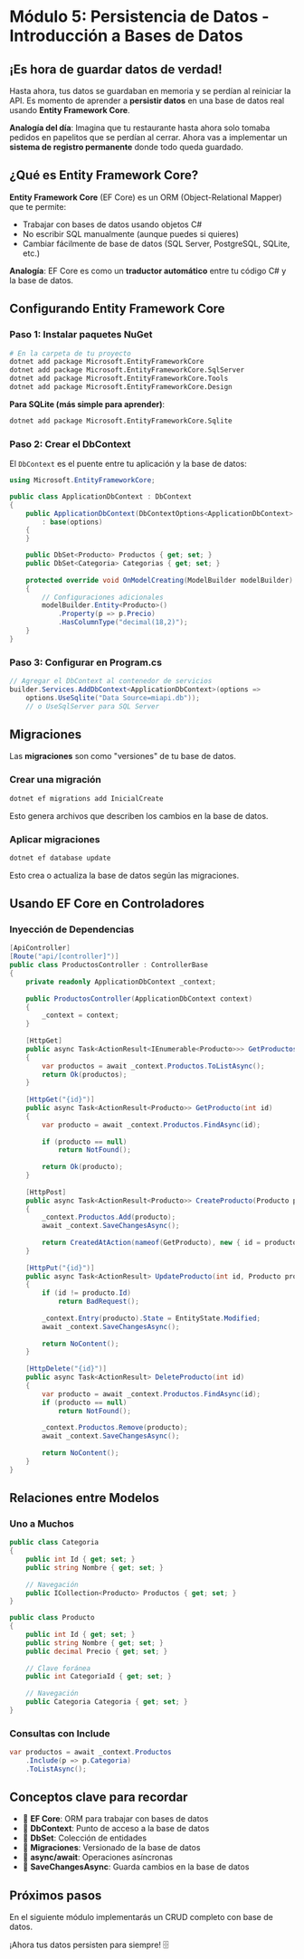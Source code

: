 # Módulo 5: Persistencia de Datos - Introducción a Bases de Datos

## ¡Es hora de guardar datos de verdad!

Hasta ahora, tus datos se guardaban en memoria y se perdían al reiniciar la API. Es momento de aprender a **persistir datos** en una base de datos real usando **Entity Framework Core**.

**Analogía del día**: Imagina que tu restaurante hasta ahora solo tomaba pedidos en papelitos que se perdían al cerrar. Ahora vas a implementar un **sistema de registro permanente** donde todo queda guardado.

## ¿Qué es Entity Framework Core?

**Entity Framework Core** (EF Core) es un ORM (Object-Relational Mapper) que te permite:
- Trabajar con bases de datos usando objetos C#
- No escribir SQL manualmente (aunque puedes si quieres)
- Cambiar fácilmente de base de datos (SQL Server, PostgreSQL, SQLite, etc.)

**Analogía**: EF Core es como un **traductor automático** entre tu código C# y la base de datos.

## Configurando Entity Framework Core

### Paso 1: Instalar paquetes NuGet

```bash
# En la carpeta de tu proyecto
dotnet add package Microsoft.EntityFrameworkCore
dotnet add package Microsoft.EntityFrameworkCore.SqlServer
dotnet add package Microsoft.EntityFrameworkCore.Tools
dotnet add package Microsoft.EntityFrameworkCore.Design
```

**Para SQLite (más simple para aprender)**:
```bash
dotnet add package Microsoft.EntityFrameworkCore.Sqlite
```

### Paso 2: Crear el DbContext

El `DbContext` es el puente entre tu aplicación y la base de datos:

```csharp
using Microsoft.EntityFrameworkCore;

public class ApplicationDbContext : DbContext
{
    public ApplicationDbContext(DbContextOptions<ApplicationDbContext> options)
        : base(options)
    {
    }

    public DbSet<Producto> Productos { get; set; }
    public DbSet<Categoria> Categorias { get; set; }
    
    protected override void OnModelCreating(ModelBuilder modelBuilder)
    {
        // Configuraciones adicionales
        modelBuilder.Entity<Producto>()
            .Property(p => p.Precio)
            .HasColumnType("decimal(18,2)");
    }
}
```

### Paso 3: Configurar en Program.cs

```csharp
// Agregar el DbContext al contenedor de servicios
builder.Services.AddDbContext<ApplicationDbContext>(options =>
    options.UseSqlite("Data Source=miapi.db"));
    // o UseSqlServer para SQL Server
```

## Migraciones

Las **migraciones** son como "versiones" de tu base de datos.

### Crear una migración

```bash
dotnet ef migrations add InicialCreate
```

Esto genera archivos que describen los cambios en la base de datos.

### Aplicar migraciones

```bash
dotnet ef database update
```

Esto crea o actualiza la base de datos según las migraciones.

## Usando EF Core en Controladores

### Inyección de Dependencias

```csharp
[ApiController]
[Route("api/[controller]")]
public class ProductosController : ControllerBase
{
    private readonly ApplicationDbContext _context;
    
    public ProductosController(ApplicationDbContext context)
    {
        _context = context;
    }
    
    [HttpGet]
    public async Task<ActionResult<IEnumerable<Producto>>> GetProductos()
    {
        var productos = await _context.Productos.ToListAsync();
        return Ok(productos);
    }
    
    [HttpGet("{id}")]
    public async Task<ActionResult<Producto>> GetProducto(int id)
    {
        var producto = await _context.Productos.FindAsync(id);
        
        if (producto == null)
            return NotFound();
            
        return Ok(producto);
    }
    
    [HttpPost]
    public async Task<ActionResult<Producto>> CreateProducto(Producto producto)
    {
        _context.Productos.Add(producto);
        await _context.SaveChangesAsync();
        
        return CreatedAtAction(nameof(GetProducto), new { id = producto.Id }, producto);
    }
    
    [HttpPut("{id}")]
    public async Task<ActionResult> UpdateProducto(int id, Producto producto)
    {
        if (id != producto.Id)
            return BadRequest();
            
        _context.Entry(producto).State = EntityState.Modified;
        await _context.SaveChangesAsync();
        
        return NoContent();
    }
    
    [HttpDelete("{id}")]
    public async Task<ActionResult> DeleteProducto(int id)
    {
        var producto = await _context.Productos.FindAsync(id);
        if (producto == null)
            return NotFound();
            
        _context.Productos.Remove(producto);
        await _context.SaveChangesAsync();
        
        return NoContent();
    }
}
```

## Relaciones entre Modelos

### Uno a Muchos

```csharp
public class Categoria
{
    public int Id { get; set; }
    public string Nombre { get; set; }
    
    // Navegación
    public ICollection<Producto> Productos { get; set; }
}

public class Producto
{
    public int Id { get; set; }
    public string Nombre { get; set; }
    public decimal Precio { get; set; }
    
    // Clave foránea
    public int CategoriaId { get; set; }
    
    // Navegación
    public Categoria Categoria { get; set; }
}
```

### Consultas con Include

```csharp
var productos = await _context.Productos
    .Include(p => p.Categoria)
    .ToListAsync();
```

## Conceptos clave para recordar

- 🔑 **EF Core**: ORM para trabajar con bases de datos
- 🔑 **DbContext**: Punto de acceso a la base de datos
- 🔑 **DbSet**: Colección de entidades
- 🔑 **Migraciones**: Versionado de la base de datos
- 🔑 **async/await**: Operaciones asíncronas
- 🔑 **SaveChangesAsync**: Guarda cambios en la base de datos

## Próximos pasos

En el siguiente módulo implementarás un CRUD completo con base de datos.

¡Ahora tus datos persisten para siempre! 🗄️
